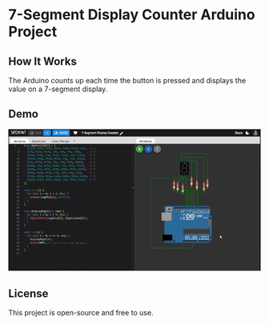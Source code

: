 # 7-Segment Display Counter Arduino Project

## How It Works

The Arduino counts up each time the button is pressed and displays the value on a 7-segment display.

## Demo

![7-Segment Display Demo](7-Segment-Display-counter.gif)

## License

This project is open-source and free to use.
